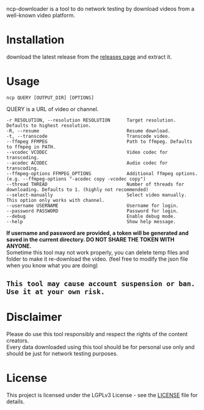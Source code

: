ncp-downloader is a tool to do network testing by download videos from a well-known video platform. 

# Installation
download the latest release from the [releases page](https://github.com/sakkyoi/ncp-downloader/releases/latest) and extract it.

# Usage
`ncp QUERY [OUTPUT_DIR] [OPTIONS]`

QUERY is a URL of video or channel.

```
-r RESOLUTION, --resolution RESOLUTION      Target resolution. Defaults to highest resolution.
-R, --resume                                Resume download.
-t, --transcode                             Transcode video.
--ffmpeg FFMPEG                             Path to ffmpeg. Defaults to ffmpeg in PATH.
--vcodec VCODEC                             Video codec for transcoding.
--acodec ACODEC                             Audio codec for transcoding.
--ffmpeg-options FFMPEG_OPTIONS             Additional ffmpeg options. (e.g. --ffmpeg-options "-acodec copy -vcodec copy")
--thread THREAD                             Number of threads for downloading. Defaults to 1. (highly not recommended)
--select-manually                           Select video manually. This option only works with channel.
--username USERNAME                         Username for login.
--password PASSWORD                         Password for login.
--debug                                     Enable debug mode.
--help                                      Show help message.
```
**If username and password are provided, a token will be generated and saved in the current directory. 
DO NOT SHARE THE TOKEN WITH ANYONE.**<br>
Sometime this tool may not work properly, you can delete temp files and folder to make it re-download the video.
(feel free to modify the json file when you know what you are doing)

## `This tool may cause account suspension or ban. Use it at your own risk.`

# Disclaimer
Please do use this tool responsibly and respect the rights of the content creators.<br>
Every data downloaded using this tool should be for personal use only and should be just for network testing purposes.

# License
This project is licensed under the LGPLv3 License - see the [LICENSE](LICENSE) file for details.